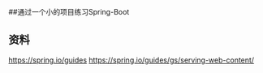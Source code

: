 ##通过一个小的项目练习Spring-Boot
##  资料
https://spring.io/guides
https://spring.io/guides/gs/serving-web-content/
